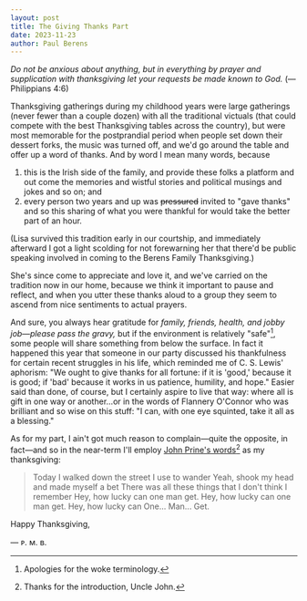 ```yaml
---
layout: post
title: The Giving Thanks Part
date: 2023-11-23
author:	Paul Berens
---
```

*Do not be anxious about anything, but in everything by prayer and supplication with thanksgiving let your requests be made known to God.* (—Philippians 4:6)

Thanksgiving gatherings during my childhood years were large gatherings (never fewer than a couple dozen) with all the traditional victuals (that could compete with the best Thanksgiving tables across the country), but were most memorable for the postprandial period when people set down their dessert forks, the music was turned off, and we'd go around the table and offer up a word of thanks. And by word I mean many words, because
1. this is the Irish side of the family, and provide these folks a platform and out come the memories and wistful stories and political musings and jokes and so on; and
2. every person two years and up was ~~pressured~~ invited to "gave thanks" and so this sharing of what you were thankful for would take the better part of an hour.

(Lisa survived this tradition early in our courtship, and immediately afterward I got a light scolding for not forewarning her that there'd be public speaking involved in coming to the Berens Family Thanksgiving.)

She's since come to appreciate and love it, and we've carried on the tradition now in our home, because we think it important to pause and reflect, and when you utter these thanks aloud to a group they seem to ascend from nice sentiments to actual prayers.

And sure, you always hear gratitude for *family, friends, health, and jobby job—please pass the gravy,* but if the environment is relatively "safe"[^1], some people will share something from below the surface. In fact it happened this year that someone in our party discussed his thankfulness for certain recent struggles in his life, which reminded me of C. S. Lewis' aphorism: "We ought to give thanks for all fortune: if it is 'good,' because it is good; if 'bad' because it works in us patience, humility, and hope." Easier said than done, of course, but I certainly aspire to live that way: where all is gift in one way or another…or in the words of Flannery O'Connor who was brilliant and so wise on this stuff: "I can, with one eye squinted, take it all as a blessing."

[^1]: Apologies for the woke terminology.

As for my part, I ain't got much reason to complain—quite the opposite, in fact—and so in the near-term I'll employ [John Prine's words](https://www.youtube.com/watch?v=TNDmIrh1Cwo)[^2] as my thanksgiving:

[^2]: Thanks for the introduction, Uncle John.

> Today I walked down the street I use to wander
Yeah, shook my head and made myself a bet
There was all these things that I don't think I remember
Hey, how lucky can one man get.
Hey, how lucky can one man get.
Hey, how lucky can
One...
Man...
Get.

Happy Thanksgiving,

— ᴘ. ᴍ. ʙ.